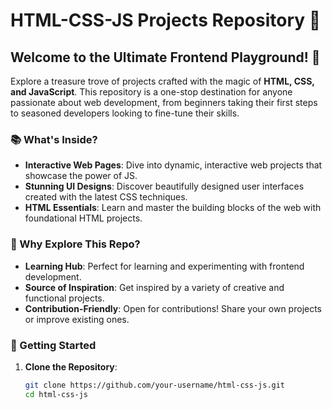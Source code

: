 # HTML-CSS-JS Projects Repository 🌟

## Welcome to the Ultimate Frontend Playground! 🎉

Explore a treasure trove of projects crafted with the magic of **HTML, CSS, and JavaScript**. This repository is a one-stop destination for anyone passionate about web development, from beginners taking their first steps to seasoned developers looking to fine-tune their skills.

### 📚 What's Inside?

- **Interactive Web Pages**: Dive into dynamic, interactive web projects that showcase the power of JS.
- **Stunning UI Designs**: Discover beautifully designed user interfaces created with the latest CSS techniques.
- **HTML Essentials**: Learn and master the building blocks of the web with foundational HTML projects.

### 🚀 Why Explore This Repo?

- **Learning Hub**: Perfect for learning and experimenting with frontend development.
- **Source of Inspiration**: Get inspired by a variety of creative and functional projects.
- **Contribution-Friendly**: Open for contributions! Share your own projects or improve existing ones.

### 🔧 Getting Started

1. **Clone the Repository**:
   ```bash
   git clone https://github.com/your-username/html-css-js.git
   cd html-css-js
